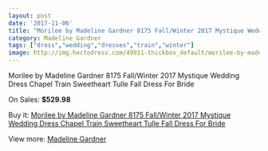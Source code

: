 ```yaml
---
layout: post
date: '2017-11-06'
title: "Morilee by Madeline Gardner 8175 Fall/Winter 2017 Mystique Wedding Dress Chapel Train Sweetheart Tulle Fall Dress For Bride"
category: Madeline Gardner
tags: ["dress","wedding","dresses","train","winter"]
image: http://img.hectodress.com/49911-thickbox_default/morilee-by-madeline-gardner-8175-fall-winter-2017-mystique-wedding-dress-chapel-train-sweetheart-tulle-fall-dress-for-bride.jpg
---
```

Morilee by Madeline Gardner 8175 Fall/Winter 2017 Mystique Wedding Dress Chapel Train Sweetheart Tulle Fall Dress For Bride

On Sales: **$529.98**
<a href="https://www.hectodress.com/madeline-gardner/15857-morilee-by-madeline-gardner-8175-fall-winter-2017-mystique-wedding-dress-chapel-train-sweetheart-tulle-fall-dress-for-bride.html"><amp-img layout="responsive" width="600" height="600" src="//img.hectodress.com/49911-thickbox_default/morilee-by-madeline-gardner-8175-fall-winter-2017-mystique-wedding-dress-chapel-train-sweetheart-tulle-fall-dress-for-bride.jpg" alt="Morilee by Madeline Gardner 8175 Fall/Winter 2017 Mystique Wedding Dress Chapel Train Sweetheart Tulle Fall Dress For Bride 0" /></a>
<a href="https://www.hectodress.com/madeline-gardner/15857-morilee-by-madeline-gardner-8175-fall-winter-2017-mystique-wedding-dress-chapel-train-sweetheart-tulle-fall-dress-for-bride.html"><amp-img layout="responsive" width="600" height="600" src="//img.hectodress.com/49913-thickbox_default/morilee-by-madeline-gardner-8175-fall-winter-2017-mystique-wedding-dress-chapel-train-sweetheart-tulle-fall-dress-for-bride.jpg" alt="Morilee by Madeline Gardner 8175 Fall/Winter 2017 Mystique Wedding Dress Chapel Train Sweetheart Tulle Fall Dress For Bride 1" /></a>
<a href="https://www.hectodress.com/madeline-gardner/15857-morilee-by-madeline-gardner-8175-fall-winter-2017-mystique-wedding-dress-chapel-train-sweetheart-tulle-fall-dress-for-bride.html"><amp-img layout="responsive" width="600" height="600" src="//img.hectodress.com/49912-thickbox_default/morilee-by-madeline-gardner-8175-fall-winter-2017-mystique-wedding-dress-chapel-train-sweetheart-tulle-fall-dress-for-bride.jpg" alt="Morilee by Madeline Gardner 8175 Fall/Winter 2017 Mystique Wedding Dress Chapel Train Sweetheart Tulle Fall Dress For Bride 2" /></a>

Buy it: [Morilee by Madeline Gardner 8175 Fall/Winter 2017 Mystique Wedding Dress Chapel Train Sweetheart Tulle Fall Dress For Bride](https://www.hectodress.com/madeline-gardner/15857-morilee-by-madeline-gardner-8175-fall-winter-2017-mystique-wedding-dress-chapel-train-sweetheart-tulle-fall-dress-for-bride.html "Morilee by Madeline Gardner 8175 Fall/Winter 2017 Mystique Wedding Dress Chapel Train Sweetheart Tulle Fall Dress For Bride")

View more: [Madeline Gardner](https://www.hectodress.com/107-madeline-gardner "Madeline Gardner")
